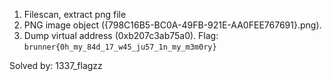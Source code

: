 1. Filescan, extract png file 
2. PNG image object ({798C16B5-BC0A-49FB-921E-AA0FEE767691}.png).
3. Dump virtual address (0xb207c3ab75a0).
Flag: `brunner{0h_my_84d_17_w45_ju57_1n_my_m3m0ry}`

Solved by: 1337_flagzz